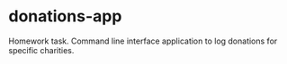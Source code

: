 # donations-app
Homework task. Command line interface application to log donations for specific charities.
